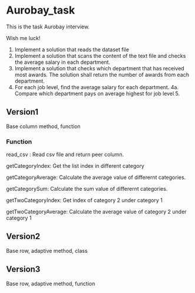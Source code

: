 # Aurobay_task

This is the task Aurobay interview.

Wish me luck!


1. Implement a solution that reads the dataset file
2. Implement a solution that scans the content of the text file and checks the average salary in each department.
3. Implement a solution that checks which department that has received most awards. The solution shall return the number of awards from each department.
4.  For each job level, find the average salary for each department.
4a. Compare which department pays on average highest for job level 5.

## Version1
Base column method, function
### Function
read_csv : Read csv file and return peer column.

getCategoryIndex: Get the list index in different category

getCategoryAverage: Calculate the average value of differernt categories.

getCategorySum: Calculate the sum value of differernt categories.

getTwoCategoryIndex: Get index of category 2 under category 1

getTwoCategoryAverage: Calculate the average value of category 2 under category 1


## Version2
Base row, adaptive method, class


## Version3
Base row, adaptive method, function
